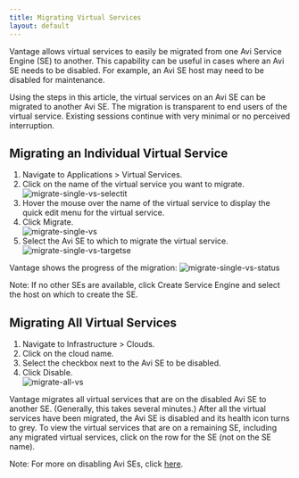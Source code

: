 ```yaml
---
title: Migrating Virtual Services
layout: default
---
```

Vantage allows virtual services to easily be migrated from one Avi Service Engine (SE) to another. This capability can be useful in cases where an Avi SE needs to be disabled. For example, an Avi SE host may need to be disabled for maintenance. 

Using the steps in this article, the virtual services on an Avi SE can be migrated to another Avi SE. The migration is transparent to end users of the virtual service. Existing sessions continue with very minimal or no perceived interruption. 

## Migrating an Individual Virtual Service

<ol> 
 <li>Navigate to Applications &gt; Virtual Services.</li> 
 <li>Click on the name of the virtual service you want to migrate.<br> <img src="img/migrate-single-vs-selectit.png" alt="migrate-single-vs-selectit" class="alignnone size-full wp-image-10272"></li> 
 <li>Hover the mouse over the name of the virtual service to display the quick edit menu for the virtual service.</li> 
 <li>Click Migrate.<br> <img src="img/migrate-single-vs.png" alt="migrate-single-vs" class="alignnone size-medium wp-image-10273"></li> 
 <li>Select the Avi SE to which to migrate the virtual service.<br> <img src="img/migrate-single-vs-targetse.png" alt="migrate-single-vs-targetse" class="alignnone size-full wp-image-10280"> </li> 
</ol> 

Vantage shows the progress of the migration:
<img src="img/migrate-single-vs-status.png" alt="migrate-single-vs-status" class="alignnone size-full wp-image-10274">

Note: If no other SEs are available, click Create Service Engine and select the host on which to create the SE.

## Migrating All Virtual Services

<ol> 
 <li>Navigate to Infrastructure &gt; Clouds.</li> 
 <li>Click on the cloud name.</li> 
 <li>Select the checkbox next to the Avi SE to be disabled.</li> 
 <li>Click Disable.<br> <img src="img/migrate-all-vs.png" alt="migrate-all-vs" class="alignnone size-full wp-image-10275"></li> 
</ol> 

Vantage migrates all virtual services that are on the disabled Avi SE to another SE. (Generally, this takes several minutes.) After all the virtual services have been migrated, the Avi SE is disabled and its health icon turns to grey. To view the virtual services that are on a remaining SE, including any migrated virtual services, click on the row for the SE (not on the SE name).

Note: For more on disabling Avi SEs, click <a href="/docs/16.2.2/disable-se">here</a>.
